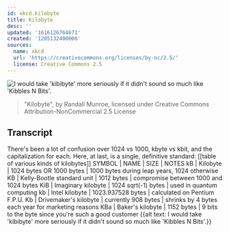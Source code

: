 ```yaml
---
id: xkcd.kilobyte
title: Kilobyte
desc: ''
updated: '1616126764671'
created: '1205132400000'
sources:
  name: xkcd
  url: 'https://creativecommons.org/licenses/by-nc/2.5/'
  license: Creative Commons 2.5
---
```

![I would take 'kibibyte' more seriously if it didn't sound so much like 'Kibbles N Bits'.](https://imgs.xkcd.com/comics/kilobyte.png)
> "Kilobyte", by Randall Munroe, licensed under Creative Commons Attribution-NonCommercial 2.5 License

## Transcript
There's been a lot of confusion over 1024 vs 1000,
kbyte vs kbit, and the capitalization for each.
Here, at last, is a single, definitive standard:
[[table of various kinds of kilobytes]]
SYMBOL | NAME | SIZE | NOTES
kB | Kilobyte | 1024 bytes OR 1000 bytes | 1000 bytes during leap years, 1024 otherwise
KB | Kelly-Bootle standard unit | 1012 bytes | compromise between 1000 and 1024 bytes
KiB | Imaginary kilobyte | 1024 sqrt(-1) bytes | used in quantum computing
kb | Intel kilobyte | 1023.937528 bytes | calculated on Pentium F.P.U.
Kb | Drivemaker's kilobyte | currently 908 bytes | shrinks by 4 bytes each year for marketing reasons
KBa | Baker's kilobyte | 1152 bytes | 9 bits to the byte since you're such a good customer
{{alt text:  I would take 'kibibyte' more seriously if it didn't sound so much like 'Kibbles N Bits'.}}
